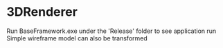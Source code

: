# 3DRenderer

Run BaseFramework.exe under the 'Release' folder to see application run
Simple wireframe model can also be transformed
